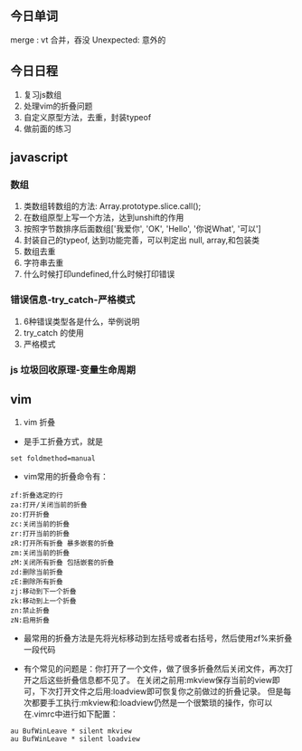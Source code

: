 ## 今日单词
merge : vt 合并，吞没
Unexpected: 意外的

## 今日日程
1. 复习js数组
2. 处理vim的折叠问题
3. 自定义原型方法，去重，封装typeof
4. 做前面的练习

## javascript
### 数组
1. 类数组转数组的方法: Array.prototype.slice.call();
2. 在数组原型上写一个方法，达到unshift的作用
3. 按照字节数排序后面数组['我爱你', 'OK', 'Hello', '你说What', '可以']
4. 封装自己的typeof, 达到功能完善，可以判定出 null, array,和包装类
5. 数组去重
6. 字符串去重
7. 什么时候打印undefined,什么时候打印错误
### 错误信息-try_catch-严格模式
1. 6种错误类型各是什么，举例说明
2. try_catch 的使用
3. 严格模式
### js 垃圾回收原理-变量生命周期

## vim 
1. vim 折叠
- 是手工折叠方式，就是 
```vim
set foldmethod=manual 
```

- vim常用的折叠命令有： 
```vim
zf:折叠选定的行 
za:打开/关闭当前的折叠
zo:打开折叠 
zc:关闭当前的折叠
zr:打开当前的折叠
zR:打开所有折叠 暴多嵌套的折叠
zm:关闭当前的折叠
zM:关闭所有折叠 包括嵌套的折叠
zd:删除当前折叠 
zE:删除所有折叠
zj:移动到下一个折叠
zk:移动到上一个折叠
zn:禁止折叠
zN:启用折叠
```
- 最常用的折叠方法是先将光标移动到左括号或者右括号，然后使用zf%来折叠一段代码

- 有个常见的问题是：你打开了一个文件，做了很多折叠然后关闭文件，再次打开之后这些折叠信息都不见了。 在关闭之前用:mkview保存当前的view即可，下次打开文件之后用:loadview即可恢复你之前做过的折叠记录。 但是每次都要手工执行:mkview和:loadview仍然是一个很繁琐的操作，你可以在.vimrc中进行如下配置：
```vim
au BufWinLeave * silent mkview
au BufWinLeave * silent loadview
```


